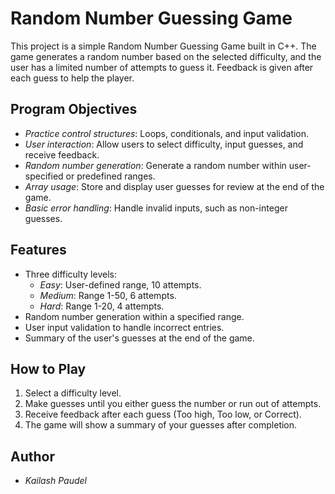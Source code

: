 # Random Number Guessing Game

This project is a simple Random Number Guessing Game built in C++. The game generates a random number based on the selected difficulty, and the user has a limited number of attempts to guess it. Feedback is given after each guess to help the player.

## Program Objectives

- *Practice control structures*: Loops, conditionals, and input validation.
- *User interaction*: Allow users to select difficulty, input guesses, and receive feedback.
- *Random number generation*: Generate a random number within user-specified or predefined ranges.
- *Array usage*: Store and display user guesses for review at the end of the game.
- *Basic error handling*: Handle invalid inputs, such as non-integer guesses.

## Features

- Three difficulty levels:
  - *Easy*: User-defined range, 10 attempts.
  - *Medium*: Range 1-50, 6 attempts.
  - *Hard*: Range 1-20, 4 attempts.
- Random number generation within a specified range.
- User input validation to handle incorrect entries.
- Summary of the user's guesses at the end of the game.

## How to Play

1. Select a difficulty level.
2. Make guesses until you either guess the number or run out of attempts.
3. Receive feedback after each guess (Too high, Too low, or Correct).
4. The game will show a summary of your guesses after completion.

## Author

- *Kailash Paudel*
